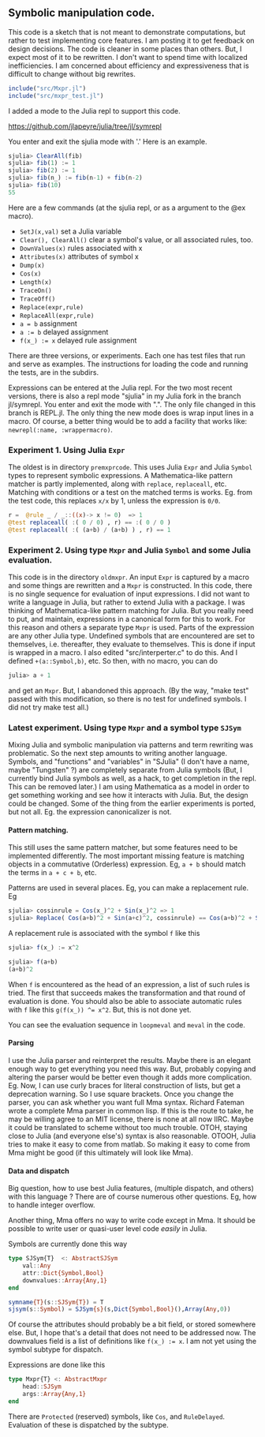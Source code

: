 ## Symbolic manipulation code.

This code is a sketch that is not meant to demonstrate computations,
but rather to test implementing core features.  I am posting it to get
feedback on design decisions. The code is cleaner in some places than
others. But, I expect most of it to be rewritten. I don't want to
spend time with localized inefficiencies. I am concerned about
efficiency and expressiveness that is difficult to change without big
rewrites.

```julia
include("src/Mxpr.jl")
include("src/mxpr_test.jl")
```

I added a mode to the Julia repl to support this code.

https://github.com/jlapeyre/julia/tree/jl/symrepl

You enter and exit the sjulia mode with '.'
Here is an example.

```julia
sjulia> ClearAll(fib)
sjulia> fib(1) := 1
sjulia> fib(2) := 1
sjulia> fib(n_) := fib(n-1) + fib(n-2)
sjulia> fib(10)
55
```

Here are a few commands (at the sjulia repl, or as a argument to the @ex macro).

* `SetJ(x,val)` set a Julia variable
* `Clear(), ClearAll()` clear a symbol's value, or all associated rules, too.
* `DownValues(x)` rules associated with x
* `Attributes(x)` attributes of symbol x
* `Dump(x)`
* `Cos(x)`
* `Length(x)`
* `TraceOn()`
* `TraceOff()`
* `Replace(expr,rule)`
* `ReplaceAll(expr,rule)`
* `a = b` assignment
* `a := b` delayed assignment
* `f(x_) := x` delayed rule assignment

There are three versions, or experiments. Each one has test files
that run and serve as examples. The instructions for loading
the code and running the tests,  are in the subdirs.

Expressions can be entered at the Julia repl. For the two most recent
versions, there is also a repl mode "sjulia" in my Julia fork in the branch
jl/symrepl.  You enter and exit the mode with ".". The only file
changed in this branch is REPL.jl. The only thing the new mode does is
wrap input lines in a macro. Of course, a better thing would be to
add a facility that works like: `newrepl(:name, :wrappermacro)`.

### Experiment 1. Using Julia `Expr`

The oldest is in directory `premxprcode`. This uses Julia `Expr` and
Julia `Symbol` types to represent symbolic expressions. A
Mathematica-like pattern matcher is partly implemented, along with
`replace`, `replaceall`, etc.  Matching with conditions or a test on
the matched terms is works.  Eg. from the test code, this replaces
`x/x` by 1, unless the expression is `0/0`.

```julia
r =  @rule _ / _::((x)-> x != 0)  => 1
@test replaceall( :( 0 / 0) , r) == :( 0 / 0 )
@test replaceall( :( (a+b) / (a+b) ) , r) == 1
```

### Experiment 2. Using type `Mxpr` and Julia `Symbol` and some Julia evaluation.

This code is in the directory `oldmxpr`. An input `Expr` is captured
by a macro and some things are rewritten and a `Mxpr` is constructed.
In this code, there is no single sequence for evaluation of input
expressions. I did not want to write a language in Julia, but
rather to extend Julia with a package. I was thinking of
Mathematica-like pattern matching for Julia. But you really need
to put, and maintain, expressions in a canonical form for this to work.
For this reason and others a separate type `Mxpr` is used. Parts of
the expression are any other Julia type. Undefined symbols that are
encountered are set to themselves, i.e. thereafter, they evaluate
to themselves. This is done if input is wrapped in a macro.
I also edited "src/interperter.c" to do this. And I defined
`+(a::Symbol,b)`, etc. So then, with no macro, you can do

```julia
julia> a + 1
```

and get an `Mxpr`. But, I abandoned this approach. (By the way, "make test"
passed with this modification, so there is no test for undefined symbols.
I did not try make test all.)

### Latest experiment. Using type `Mxpr` and a symbol type `SJSym`

Mixing Julia and symbolic manipulation via patterns and term rewriting was problematic.
So the next step amounts to writing another language. Symbols, and "functions" and
"variables" in "SJulia" (I don't have a name, maybe "Tungsten" ?) are completely separate
from Julia symbols (But, I currently bind Julia symbols as well, as a hack, to get completion
in the repl. This can be removed later.)  I am using Mathematica as a model in order to
get something working and see how it interacts with Julia. But, the design could be
changed. Some of the thing from the earlier experiments is ported, but not all. Eg.
the expression canonicalizer is not.

#### Pattern matching.

This still uses the same pattern matcher, but some features need to be implemented differently.
The most important missing feature is matching objects in a commutative (Orderless) expression.
Eg, `a + b` should match the terms in `a + c + b`, etc.

Patterns are used in several places. Eg, you can make a replacement rule. Eg

```julia
sjulia> cossinrule = Cos(x_)^2 + Sin(x_)^2 => 1
sjulia> Replace( Cos(a+b)^2 + Sin(a+c)^2, cossinrule) == Cos(a+b)^2 + Sin(a+c)^2
```

A replacement rule is associated with the symbol `f` like this

```julia
sjulia> f(x_) := x^2

sjulia> f(a+b)
(a+b)^2
```

When `f` is encountered as the head of an expression, a list of such rules is
tried. The first that succeeds makes the transformation and that round of evaluation
is done. You should also be able to  associate automatic rules with `f` like this
`g(f(x_)) ^= x^2`. But, this is not done yet.

You can see the evaluation sequence in `loopmeval` and `meval` in the code.

#### Parsing

I use the Julia parser and reinterpret the results. Maybe there is an elegant enough
way to get everything you need this way. But, probably copying and altering the
parser would be better even though it adds more complication. Eg. Now, I can use curly
braces for literal construction of lists, but get a deprecation warning. So I use
square brackets. Once you change the parser, you can ask whether you want full Mma
syntax. Richard Fateman wrote a complete Mma parser in common lisp. If this
is the route to take, he may be willing agree to an MIT license, there is none at
all now IIRC. Maybe it could be translated to scheme without too much trouble.
OTOH, staying close to Julia (and everyone else's) syntax is also reasonable.
OTOOH, Julia tries to make it easy to come from matlab. So making it easy to
come from Mma might be good (if this ultimately will look like Mma).

#### Data and dispatch

Big question, how to use best Julia features, (multiple dispatch, and
others) with this language ? There are of course numerous other
questions.  Eg, how to handle integer overflow.

Another thing, Mma offers no way to write code except in Mma. It
should be possible to write user or quasi-user level code *easily* in
Julia.

Symbols are currently done this way

```julia
type SJSym{T}  <: AbstractSJSym
    val::Any
    attr::Dict{Symbol,Bool}
    downvalues::Array{Any,1}
end

symname{T}(s::SJSym{T}) = T
sjsym(s::Symbol) = SJSym{s}(s,Dict{Symbol,Bool}(),Array(Any,0))
```

Of course the attributes should probably be a bit field, or stored somewhere
else. But, I hope that's a detail that does not need to be addressed now.
The downvalues field is a list of definitions like `f(x_) := x`. I am not
yet using the symbol subtype for dispatch.

Expressions are done like this

```julia
type Mxpr{T} <: AbstractMxpr
    head::SJSym
    args::Array{Any,1}
end
```

There are `Protected` (reserved) symbols, like `Cos`,
and `RuleDelayed`. Evaluation of these is dispatched by the subtype.

<!--  LocalWords:  julia src sjulia repl ClearAll SetJ DownValues jl
 -->
<!--  LocalWords:  TraceOn TraceOff expr ReplaceAll subdirs symrepl
 -->
<!--  LocalWords:  newrepl wrappermacro premxprcode Mathematica Eg
 -->
<!--  LocalWords:  matcher replaceall Mxpr oldmxpr SJSym SJulia meval
 -->
<!--  LocalWords:  canonicalizer Orderless cossinrule loopmeval Mma
 -->
<!--  LocalWords:  Fateman IIRC OTOOH else's matlab AbstractSJSym
 -->
<!--  LocalWords:  Bool symname sjsym downvalues subtype AbstractMxpr
 -->
<!--  LocalWords:  RuleDelayed
 -->
